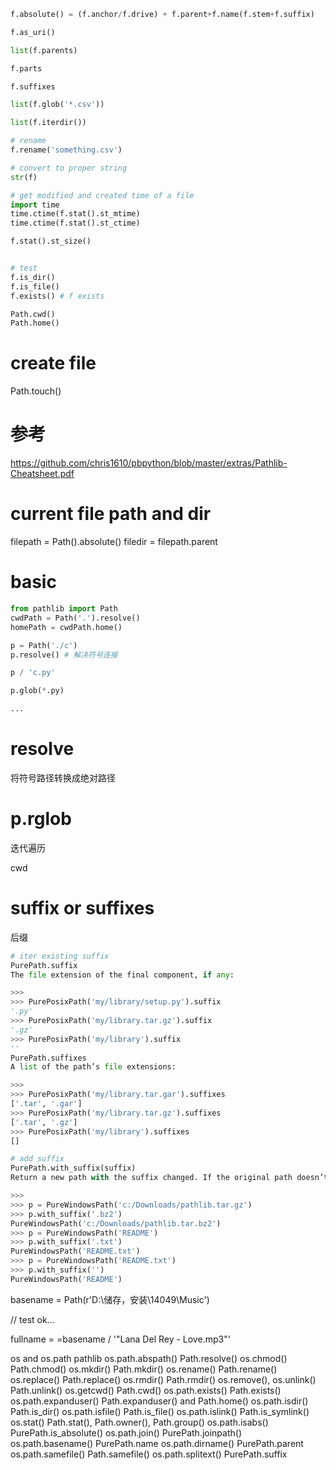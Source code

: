 ```py
f.absolute() = (f.anchor/f.drive) + f.parent+f.name(f.stem+f.suffix)

f.as_uri()

list(f.parents)

f.parts

f.suffixes

list(f.glob('*.csv'))

list(f.iterdir())

# rename
f.rename('something.csv')

# convert to proper string
str(f)

# get modified and created time of a file
import time
time.ctime(f.stat().st_mtime)
time.ctime(f.stat().st_ctime)

f.stat().st_size()


# test
f.is_dir()
f.is_file()
f.exists() # f exists

Path.cwd()
Path.home()
```

# create file
Path.touch()

# 参考
 https://github.com/chris1610/pbpython/blob/master/extras/Pathlib-Cheatsheet.pdf

# current file path and dir
filepath = Path().absolute()
filedir = filepath.parent

# basic
```py
from pathlib import Path
cwdPath = Path('.').resolve()
homePath = cwdPath.home()

p = Path('./c')
p.resolve() # 解决符号连接

p / 'c.py'

p.glob(*.py)

...
```

# resolve
将符号路径转换成绝对路径

# p.rglob
迭代遍历

cwd

# suffix or suffixes
后缀
``` py
# iter existing suffix
PurePath.suffix
The file extension of the final component, if any:

>>>
>>> PurePosixPath('my/library/setup.py').suffix
'.py'
>>> PurePosixPath('my/library.tar.gz').suffix
'.gz'
>>> PurePosixPath('my/library').suffix
''
PurePath.suffixes
A list of the path’s file extensions:

>>>
>>> PurePosixPath('my/library.tar.gar').suffixes
['.tar', '.gar']
>>> PurePosixPath('my/library.tar.gz').suffixes
['.tar', '.gz']
>>> PurePosixPath('my/library').suffixes
[]

# add suffix
PurePath.with_suffix(suffix)
Return a new path with the suffix changed. If the original path doesn’t have a suffix, the new suffix is appended instead. If the suffix is an empty string, the original suffix is removed:

>>>
>>> p = PureWindowsPath('c:/Downloads/pathlib.tar.gz')
>>> p.with_suffix('.bz2')
PureWindowsPath('c:/Downloads/pathlib.tar.bz2')
>>> p = PureWindowsPath('README')
>>> p.with_suffix('.txt')
PureWindowsPath('README.txt')
>>> p = PureWindowsPath('README.txt')
>>> p.with_suffix('')
PureWindowsPath('README')
```



basename = Path(r'D:\储存，安装\14049\Music')



// test ok...

fullname = =basename /  '\"Lana Del Rey - Love.mp3\"'



os and os.path  pathlib
os.path.abspath()   Path.resolve()
os.chmod()  Path.chmod()
os.mkdir()  Path.mkdir()
os.rename() Path.rename()
os.replace()    Path.replace()
os.rmdir()  Path.rmdir()
os.remove(), os.unlink()    Path.unlink()
os.getcwd() Path.cwd()
os.path.exists()    Path.exists()
os.path.expanduser()    Path.expanduser() and Path.home()
os.path.isdir() Path.is_dir()
os.path.isfile()    Path.is_file()
os.path.islink()    Path.is_symlink()
os.stat()   Path.stat(), Path.owner(), Path.group()
os.path.isabs() PurePath.is_absolute()
os.path.join()  PurePath.joinpath()
os.path.basename()  PurePath.name
os.path.dirname()   PurePath.parent
os.path.samefile()  Path.samefile()
os.path.splitext()  PurePath.suffix